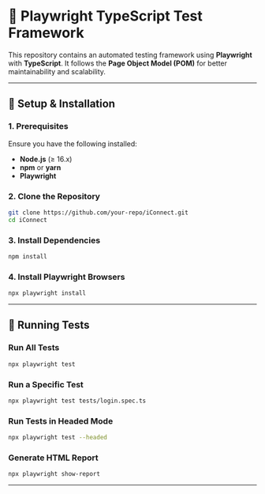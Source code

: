 # 📌 Playwright TypeScript Test Framework

This repository contains an automated testing framework using **Playwright** with **TypeScript**. It follows the **Page Object Model (POM)** for better maintainability and scalability.

---

## 🚀 Setup & Installation

### 1. Prerequisites
Ensure you have the following installed:
- **Node.js** (≥ 16.x)
- **npm** or **yarn**
- **Playwright**

### 2. Clone the Repository
```sh
git clone https://github.com/your-repo/iConnect.git
cd iConnect
```

### 3. Install Dependencies
```sh
npm install
```

### 4. Install Playwright Browsers
```sh
npx playwright install
```

---

## 📝 Running Tests

### Run All Tests
```sh
npx playwright test
```

### Run a Specific Test
```sh
npx playwright test tests/login.spec.ts
```

### Run Tests in Headed Mode
```sh
npx playwright test --headed
```

### Generate HTML Report
```sh
npx playwright show-report
```

---
